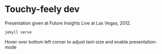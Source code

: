 # Touchy-feely dev

Presentation given at Future Insights Live at Las Vegas, 2012.

``` bash
jekyll serve
```

Hover over bottom left corner to adjust text-size and enable presentation-mode
